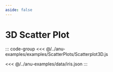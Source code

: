 ```yaml
---
aside: false
---
```


<script setup>
import { scatterplot3D } from '../anu-examples/ScatterPlots/Scatterplot3D.js'
import singleView  from '../vue_components/singleView.vue'

</script>



# 3D Scatter Plot 

<singleView :scene="scatterplot3D" />


::: code-group
<<< @/../anu-examples/examples/ScatterPlots/Scatterplot3D.js 

<<< @/../anu-examples/data/iris.json
:::